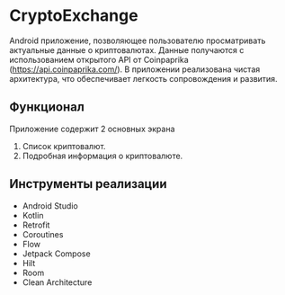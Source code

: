 # CryptoExchange

Android приложение, позволяющее пользователю просматривать актуальные данные о криптовалютах. Данные получаются с использованием открытого API от Coinpaprika (https://api.coinpaprika.com/). В приложении реализована чистая архитектура, что обеспечивает легкость сопровождения и развития.

## Функционал

Приложение содержит 2  основных экрана

1. Список криптовалют.
2. Подробная информация о криптовалюте.

## Инструменты реализации

- Android Studio
- Kotlin
- Retrofit
- Coroutines
- Flow
- Jetpack Compose
- Hilt
- Room
- Clean Architecture

